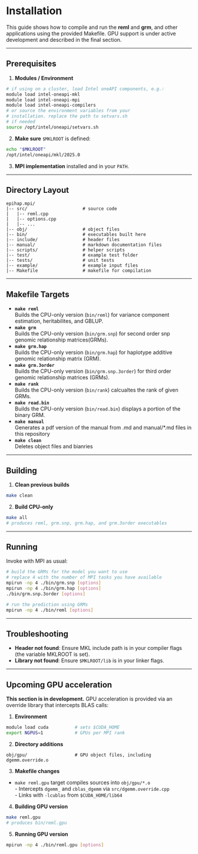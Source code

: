 # Installation

This guide shows how to compile and run the **reml** and **grm**, and other applications using the provided Makefile. GPU support is under active development and described in the final section.

---

## Prerequisites

1. **Modules / Environment**  
```bash
# if using on a cluster, load Intel oneAPI components, e.g.:
module load intel-oneapi-mkl
module load intel-oneapi-mpi
module load intel-oneapi-compilers
# or source the environment variables from your
# installation. replace the path to setvars.sh
# if needed
source /opt/intel/oneapi/setvars.sh
```
2. **Make sure** `$MKLROOT` is defined:  
```bash
echo "$MKLROOT"
/opt/intel/oneapi/mkl/2025.0
```
3. **MPI implementation** installed and in your `PATH`.

---

## Directory Layout

```
epihap.mpi/
|-- src/                     # source code
|   |-- reml.cpp
|   |-- options.cpp
|   |-- ...
|-- obj/                     # object files
|-- bin/                     # executables built here
|-- include/                 # header files
|-- manual/                  # markdown documentation files
|-- scripts/                 # helper scripts
|-- test/                    # example test folder
|-- tests/                   # unit tests
|-- example/                 # example input files
|-- Makefile                 # makefile for compilation
```

---

## Makefile Targets

- **`make reml`**  
Builds the CPU-only version (`bin/reml`) for variance component estimation, heritabilites, and GBLUP.
- **`make grm`**  
Builds the CPU-only version (`bin/grm.snp`) for second order snp genomic relationship matrices(GRMs).
- **`make grm.hap`**  
Builds the CPU-only version (`bin/grm.hap`) for haplotype additive genomic relationship matrix (GRM).
- **`make grm.3order`**  
Builds the CPU-only version (`bin/grm.snp.3order`) for third order genomic relationship matrices (GRMs).
- **`make rank`**  
Builds the CPU-only version (`bin/rank`) calcualtes the rank of given GRMs.
- **`make read.bin`**  
Builds the CPU-only version (`bin/read.bin`) displays a portion of the binary GRM.
- **`make manual`**  
Generates a pdf version of the manual from .md and manual/\*.md files in this repository
- **`make clean`**  
Deletes object files and bianries

---

## Building

1. **Clean previous builds**  
```bash
make clean
```
2. **Build CPU-only**  
```bash
make all
# produces reml, grm.snp, grm.hap, and grm.3order executables
```

---

## Running

Invoke with MPI as usual:

```bash
# build the GRMs for the model you want to use
# replace 4 with the number of MPI tasks you have available
mpirun -np 4 ./bin/grm.snp [options]
mpirun -np 4 ./bin/grm.hap [options]
./bin/grm.snp.3order [options]

# run the prediction using GRMs
mpirun -np 4 ./bin/reml [options]
```

---

## Troubleshooting

- **Header not found**: Ensure MKL include path is in your compiler flags (the variable MKLROOT is set).
- **Library not found**: Ensure `$MKLROOT/lib` is in your linker flags.

---

## Upcoming GPU acceleration

**This section is in development.** GPU acceleration is provided via an override library that intercepts BLAS calls:

1. **Environment**  
```bash
module load cuda          # sets $CUDA_HOME
export NGPUS=1            # GPUs per MPI rank
```
2. **Directory additions**  
```
obj/gpu/                  # GPU object files, including dgemm.override.o
```
3. **Makefile changes**  
- `make reml.gpu` target compiles sources into `obj/gpu/*.o`  
														 - Intercepts `dgemm_` and `cblas_dgemm` via `src/dgemm.override.cpp`  
														 - Links with `-lcublas` from `$CUDA_HOME/lib64`  
4. **Building GPU version**  
```bash
make reml.gpu
# produces bin/reml.gpu
```
5. **Running GPU version**  
```bash
mpirun -np 4 ./bin/reml.gpu [options]
```
